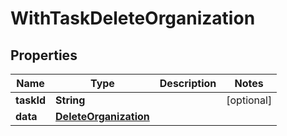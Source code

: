 

# WithTaskDeleteOrganization


## Properties

Name | Type | Description | Notes
------------ | ------------- | ------------- | -------------
**taskId** | **String** |  |  [optional]
**data** | [**DeleteOrganization**](DeleteOrganization.md) |  | 



